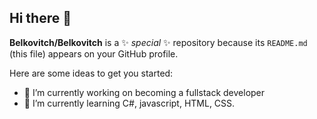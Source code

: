 ## Hi there 👋


**Belkovitch/Belkovitch** is a ✨ _special_ ✨ repository because its `README.md` (this file) appears on your GitHub profile.

Here are some ideas to get you started:

- 🔭 I’m currently working on becoming a fullstack developer
- 🌱 I’m currently learning C#, javascript, HTML, CSS.


